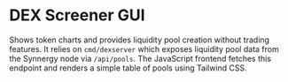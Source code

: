 # DEX Screener GUI

Shows token charts and provides liquidity pool creation without trading features.
It relies on `cmd/dexserver` which exposes liquidity pool data from the
Synnergy node via `/api/pools`. The JavaScript frontend fetches this endpoint and
renders a simple table of pools using Tailwind CSS.
